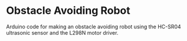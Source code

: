 # Obstacle Avoiding Robot 
Arduino code for making an obstacle avoiding robot using the HC-SR04 ultrasonic sensor and the L298N motor driver.
